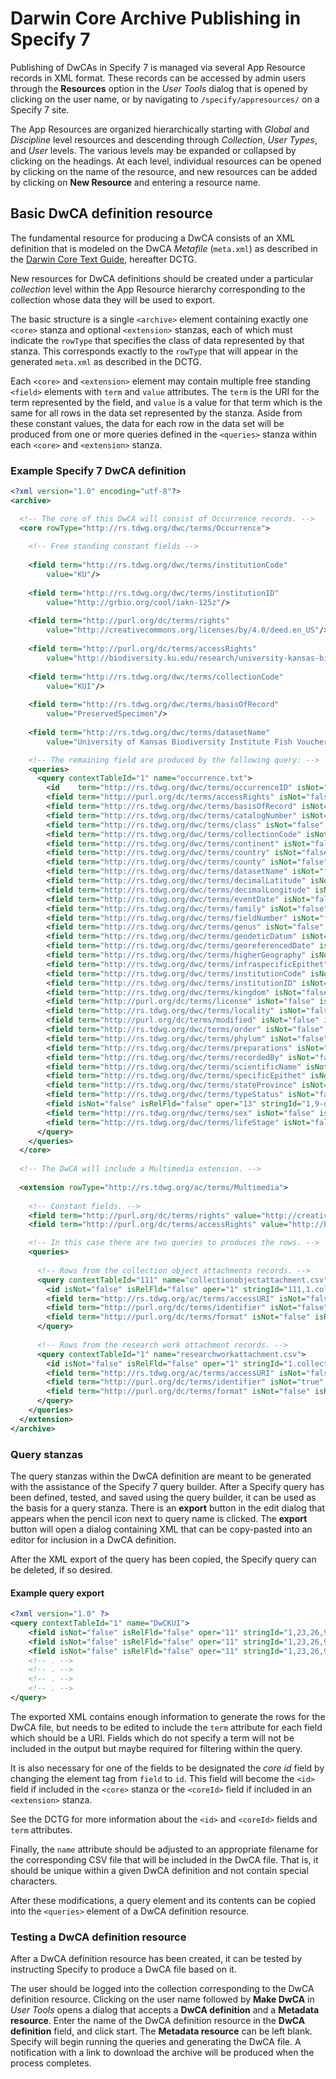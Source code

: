 # Darwin Core Archive Publishing in Specify 7

Publishing of DwCAs in Specify 7 is managed via several App Resource
records in XML format. These records can be accessed by admin users
through the **Resources** option in the *User Tools* dialog that is
opened by clicking on the user name, or by navigating to
`/specify/appresources/` on a Specify 7 site.

The App Resources are organized hierarchically starting with *Global*
and *Discipline* level resources and descending through *Collection*,
*User Types*, and *User* levels. The various levels may be expanded or
collapsed by clicking on the headings. At each level, individual
resources can be opened by clicking on the name of the resource, and
new resources can be added by clicking on **New Resource** and entering
a resource name.

## Basic DwCA definition resource

The fundamental resource for producing a DwCA consists of an XML
definition that is modeled on the DwCA *Metafile* (`meta.xml`) as
described in
the
[Darwin Core Text Guide](http://rs.tdwg.org/dwc/terms/guides/text/index.htm),
hereafter DCTG.

New resources for DwCA definitions should be created under a particular
*collection* level within the App Resource hierarchy corresponding to
the collection whose data they will be used to export.

The basic structure is a single `<archive>` element containing exactly
one `<core>` stanza and optional `<extension>` stanzas, each of which must
indicate the `rowType` that specifies the class of data represented by
that stanza. This corresponds exactly to the `rowType` that will
appear in the generated `meta.xml` as described in the DCTG.

Each `<core>` and `<extension>` element may contain multiple free standing
`<field>` elements with `term` and `value` attributes. The `term` is the
URI for the term represented by the field, and `value` is a value for
that term which is the same for all rows in the data set represented
by the stanza. Aside from these constant values, the data for each row
in the data set will be produced from one or more queries defined in
the `<queries>` stanza within each `<core>` and `<extension>` stanza.

### Example Specify 7 DwCA definition

```xml
<?xml version="1.0" encoding="utf-8"?>
<archive>

  <!-- The core of this DwCA will consist of Occurrence records. -->
  <core rowType="http://rs.tdwg.org/dwc/terms/Occurrence"> 
  
    <!-- Free standing constant fields -->
    
    <field term="http://rs.tdwg.org/dwc/terms/institutionCode"
        value="KU"/>
    
    <field term="http://rs.tdwg.org/dwc/terms/institutionID"
        value="http://grbio.org/cool/iakn-125z"/>
        
    <field term="http://purl.org/dc/terms/rights"
        value="http://creativecommons.org/licenses/by/4.0/deed.en_US"/>
        
    <field term="http://purl.org/dc/terms/accessRights"
        value="http://biodiversity.ku.edu/research/university-kansas-biodiversity-institute-data-publication-and-use-norms"/>
        
    <field term="http://rs.tdwg.org/dwc/terms/collectionCode"
        value="KUI"/>
        
    <field term="http://rs.tdwg.org/dwc/terms/basisOfRecord"
        value="PreservedSpecimen"/>
        
    <field term="http://rs.tdwg.org/dwc/terms/datasetName"
        value="University of Kansas Biodiversity Institute Fish Voucher Collection"/>

    <!-- The remaining field are produced by the following query: -->
    <queries>
      <query contextTableId="1" name="occurrence.txt">
        <id    term="http://rs.tdwg.org/dwc/terms/occurrenceID" isNot="false" isRelFld="false" oper="11" stringId="1.collectionobject.guid" value=""/>
        <field term="http://purl.org/dc/terms/accessRights" isNot="false" isRelFld="false" oper="11" stringId="1,23,26,96,94.institution.termsOfUse" value=""/>
        <field term="http://rs.tdwg.org/dwc/terms/basisOfRecord" isNot="false" isRelFld="false" oper="11" stringId="1,23.collection.collectionType" value=""/>
        <field term="http://rs.tdwg.org/dwc/terms/catalogNumber" isNot="false" isRelFld="false" oper="1" stringId="1.collectionobject.catalogNumber" value=""/>
        <field term="http://rs.tdwg.org/dwc/terms/class" isNot="false" isRelFld="false" oper="11" stringId="1,9-determinations,4-preferredTaxon.taxon.Class" value=""/>
        <field term="http://rs.tdwg.org/dwc/terms/collectionCode" isNot="false" isRelFld="false" oper="11" stringId="1,23.collection.code" value=""/>
        <field term="http://rs.tdwg.org/dwc/terms/continent" isNot="false" isRelFld="false" oper="11" stringId="1,10,2,3.geography.Continent" value=""/>
        <field term="http://rs.tdwg.org/dwc/terms/country" isNot="false" isRelFld="false" oper="11" stringId="1,10,2,3.geography.Country" value=""/>
        <field term="http://rs.tdwg.org/dwc/terms/county" isNot="false" isRelFld="false" oper="11" stringId="1,10,2,3.geography.County" value=""/>
        <field term="http://rs.tdwg.org/dwc/terms/datasetName" isNot="false" isRelFld="false" oper="11" stringId="1,23.collection.description" value=""/>
        <field term="http://rs.tdwg.org/dwc/terms/decimalLatitude" isNot="false" isRelFld="false" oper="1" stringId="1,10,2.locality.latitude1" value=""/>
        <field term="http://rs.tdwg.org/dwc/terms/decimalLongitude" isNot="false" isRelFld="false" oper="1" stringId="1,10,2.locality.longitude1" value=""/>
        <field term="http://rs.tdwg.org/dwc/terms/eventDate" isNot="false" isRelFld="false" oper="1" stringId="1,10.collectingevent.startDate" value=""/>
        <field term="http://rs.tdwg.org/dwc/terms/family" isNot="false" isRelFld="false" oper="11" stringId="1,9-determinations,4-preferredTaxon.taxon.Family" value=""/>
        <field term="http://rs.tdwg.org/dwc/terms/fieldNumber" isNot="false" isRelFld="false" oper="11" stringId="1.collectionobject.fieldNumber" value=""/>
        <field term="http://rs.tdwg.org/dwc/terms/genus" isNot="false" isRelFld="false" oper="11" stringId="1,9-determinations,4-preferredTaxon.taxon.Genus" value=""/>
        <field term="http://rs.tdwg.org/dwc/terms/geodeticDatum" isNot="false" isRelFld="false" oper="11" stringId="1,10,2.locality.datum" value=""/>
        <field term="http://rs.tdwg.org/dwc/terms/georeferencedDate" isNot="false" isRelFld="false" oper="1" stringId="1,10,2,123-geoCoordDetails.geocoorddetail.geoRefDetDate" value=""/>
        <field term="http://rs.tdwg.org/dwc/terms/higherGeography" isNot="false" isRelFld="false" oper="11" stringId="1,10,2,3.geography.fullName" value=""/>
        <field term="http://rs.tdwg.org/dwc/terms/infraspecificEpithet" isNot="false" isRelFld="false" oper="11" stringId="1,9-determinations,4-preferredTaxon.taxon.Subspecies" value=""/>
        <field term="http://rs.tdwg.org/dwc/terms/institutionCode" isNot="false" isRelFld="false" oper="11" stringId="1,23,26,96,94.institution.code" value=""/>
        <field term="http://rs.tdwg.org/dwc/terms/institutionID" isNot="false" isRelFld="false" oper="11" stringId="1,23,26,96,94.institution.altName" value=""/>
        <field term="http://rs.tdwg.org/dwc/terms/kingdom" isNot="false" isRelFld="false" oper="11" stringId="1,9-determinations,4-preferredTaxon.taxon.Kingdom" value=""/>
        <field term="http://purl.org/dc/terms/license" isNot="false" isRelFld="false" oper="11" stringId="1,23,26,96,94.institution.copyright" value=""/>
        <field term="http://rs.tdwg.org/dwc/terms/locality" isNot="false" isRelFld="false" oper="11" stringId="1,10,2.locality.localityName" value=""/>
        <field term="http://purl.org/dc/terms/modified" isNot="false" isRelFld="false" oper="1" stringId="1.collectionobject.timestampModified" value=""/>
        <field term="http://rs.tdwg.org/dwc/terms/order" isNot="false" isRelFld="false" oper="11" stringId="1,9-determinations,4-preferredTaxon.taxon.Order" value=""/>
        <field term="http://rs.tdwg.org/dwc/terms/phylum" isNot="false" isRelFld="false" oper="11" stringId="1,9-determinations,4-preferredTaxon.taxon.Phylum" value=""/>
        <field term="http://rs.tdwg.org/dwc/terms/preparations" isNot="false" isRelFld="true" oper="11" stringId="1,63-preparations.preparation.preparations" value=""/>
        <field term="http://rs.tdwg.org/dwc/terms/recordedBy" isNot="false" isRelFld="true" oper="11" stringId="1,10,30-collectors.collector.collectors" value=""/>
        <field term="http://rs.tdwg.org/dwc/terms/scientificName" isNot="false" isRelFld="false" oper="11" stringId="1,9-determinations,4-preferredTaxon.taxon.fullName" value=""/>
        <field term="http://rs.tdwg.org/dwc/terms/specificEpithet" isNot="false" isRelFld="false" oper="11" stringId="1,9-determinations,4-preferredTaxon.taxon.Species" value=""/>
        <field term="http://rs.tdwg.org/dwc/terms/stateProvince" isNot="false" isRelFld="false" oper="11" stringId="1,10,2,3.geography.State" value=""/>
        <field term="http://rs.tdwg.org/dwc/terms/typeStatus" isNot="false" isRelFld="false" oper="1" stringId="1,9-determinations.determination.typeStatusName" value=""/>
        <field isNot="false" isRelFld="false" oper="13" stringId="1,9-determinations.determination.isCurrent" value=""/>
        <field term="http://rs.tdwg.org/dwc/terms/sex" isNot="false" isRelFld="false" oper="1" stringId="1.collectionobject.text2" value=""/>
        <field term="http://rs.tdwg.org/dwc/terms/lifeStage" isNot="false" isRelFld="false" oper="1" stringId="1.collectionobject.text3" value=""/>
      </query>
    </queries>
  </core>
  
  <!-- The DwCA will include a Multimedia extension. -->
  
  <extension rowType="http://rs.tdwg.org/ac/terms/Multimedia">
  
    <!-- Constant fields. -->
    <field term="http://purl.org/dc/terms/rights" value="http://creativecommons.org/licenses/by/4.0/deed.en_US"/>
    <field term="http://purl.org/dc/terms/accessRights" value="http://biodiversity.ku.edu/research/university-kansas-biodiversity-institute-data-publication-and-use-norms"/>

    <!-- In this case there are two queries to produces the rows. -->
    <queries>
    
      <!-- Rows from the collection object attachments records. -->
      <query contextTableId="111" name="collectionobjectattachment.csv">
        <id isNot="false" isRelFld="false" oper="1" stringId="111,1.collectionobject.guid" value=""/>
        <field term="http://rs.tdwg.org/ac/terms/accessURI" isNot="false" isRelFld="true" oper="1" stringId="111,41.attachment.attachment" value="" formatName="AttachmentTest"/>
        <field term="http://purl.org/dc/terms/identifier" isNot="false" isRelFld="false" oper="1" stringId="111,41.attachment.guid" value=""/>
        <field term="http://purl.org/dc/terms/format" isNot="false" isRelFld="false" oper="1" stringId="111,41.attachment.mimeType" value=""/>
      </query>
      
      <!-- Rows from the research work attachment records. -->
      <query contextTableId="1" name="researchworkattachment.csv">
        <id isNot="false" isRelFld="false" oper="1" stringId="1.collectionobject.guid" value=""/>
        <field term="http://rs.tdwg.org/ac/terms/accessURI" isNot="false" isRelFld="true" oper="1" stringId="1,29-collectionobjectcitations,69,143-referenceworkattachments,41.attachment.attachment" value="" formatName="AttachmentTest"/>
        <field term="http://purl.org/dc/terms/identifier" isNot="true" isRelFld="false" oper="12" stringId="1,29-collectionobjectcitations,69,143-referenceworkattachments,41.attachment.guid" value=""/>
        <field term="http://purl.org/dc/terms/format" isNot="false" isRelFld="false" oper="1" stringId="1,29-collectionobjectcitations,69,143-referenceworkattachments,41.attachment.mimeType" value=""/>
      </query>
    </queries>
  </extension>
</archive>
```


### Query stanzas

The query stanzas within the DwCA definition are meant to be generated
with the assistance of the Specify 7 query builder. After a Specify
query has been defined, tested, and saved using the query builder, it
can be used as the basis for a query stanza. There is an **export**
button in the edit dialog that appears when the pencil icon next to
query name is clicked. The **export** button will open a dialog
containing XML that can be copy-pasted into an editor for inclusion in
a DwCA definition.

After the XML export of the query has been copied, the Specify query
can be deleted, if so desired.


#### Example query export

```xml
<?xml version="1.0" ?>
<query contextTableId="1" name="DwCKUI">
	<field isNot="false" isRelFld="false" oper="11" stringId="1,23,26,96,94.institution.code" value=""/>
	<field isNot="false" isRelFld="false" oper="11" stringId="1,23,26,96,94.institution.altName" value=""/>
	<field isNot="false" isRelFld="false" oper="11" stringId="1,23,26,96,94.institution.copyright" value=""/>
    <!-- . -->
    <!-- . -->
    <!-- . -->
    <!-- . -->
</query>

```

The exported XML contains enough information to generate the rows for
the DwCA file, but needs to be edited to include the `term` attribute
for each field which should be a URI. Fields which do not specify a
term will not be included in the output but maybe required for
filtering within the query.

It is also necessary for one of the fields to be designated the *core
id* field by changing the element tag from `field` to `id`. This field
will become the `<id>` field if included in the `<core>` stanza or the
`<coreId>` field if included in an `<extension>` stanza. 

See the DCTG for more information about the `<id>` and `<coreId>` fields
and `term` attributes.

Finally, the `name` attribute should be adjusted to an appropriate
filename for the corresponding CSV file that will be included in the
DwCA file. That is, it should be unique within a given DwCA definition
and not contain special characters.

After these modifications, a query element and its contents can be
copied into the `<queries>` element of a DwCA definition resource.

### Testing a DwCA definition resource

After a DwCA definition resource has been created, it can be tested by
instructing Specify to produce a DwCA file based on it.

The user should be logged into the collection corresponding to the
DwCA definition resource. Clicking on the user name followed by **Make
DwCA** in *User Tools* opens a dialog that accepts a **DwCA definition**
and a **Metadata resource**. Enter the name of the DwCA definition
resource in the **DwCA definition** field, and click start. The
**Metadata resource** can be left blank. Specify will begin running the
queries and generating the DwCA file. A notification with a link to
download the archive will be produced when the process completes.

